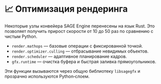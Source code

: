 # 📈 Оптимизация рендеринга

Некоторые узлы конвейера SAGE Engine перенесены на язык Rust. Это позволяет
получить прирост скорости от 10 до 50 раз по сравнению с чистым Python.

* `render.mathops` — базовые операции с фиксированной точкой.
* `render.optimizer.culling` — отбрасывание невидимых объектов.
* `render.scheduler` — адаптивное планирование кадров.
* `gfx.runtime` — очистка буфера и быстрая заливка прямоугольников.

Эти функции вызываются через общую библиотеку `libsagegfx` и
прозрачно используются Python‑слоем.
